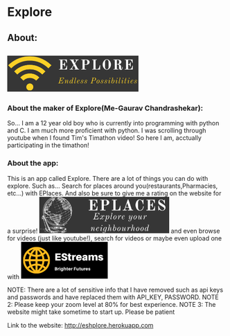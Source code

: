 <h1>Explore</h1>

<h2>About:<h2>
<img src="/static/images/icon.png" alt='Explore icon'> 
  
<h3>About the maker of Explore(Me-Gaurav Chandrashekar):</h3>
<p>So... I am a 12 year old boy who is currently into programming with python and C. I am much more proficient with python. 
I was scrolling through youtube when I found Tim's Timathon video! So here I am, acctually participating in the timathon!</p>

<h3>About the app:</h3>

  
<p>This is an app called Explore. There are a lot of things you can do with explore. Such as... Search for places around you(restaurants,Pharmacies, etc...) with EPlaces.
  And also be sure to give me a rating on the website for a surprise!
 
<img src="/static/images/eplaces.png" width="300px" alt="EPlaces icon"> 
and even browse for videos (just like youtube!), search for videos or maybe even upload one with <img src="static/images/logo.png" alt="EStreams icon" width="200px"></p>
  
  
NOTE: There are a lot of sensitive info that I have removed such as api keys and passwords and have replaced them with API_KEY, PASSWORD.
NOTE 2: Please keep your zoom level at 80% for best experience.
NOTE 3: The website might take sometime to start up. Please be patient

  
  
  
  
  
  
  
  
  
  
  
  
Link to the website:
  http://eshplore.herokuapp.com
  
  

